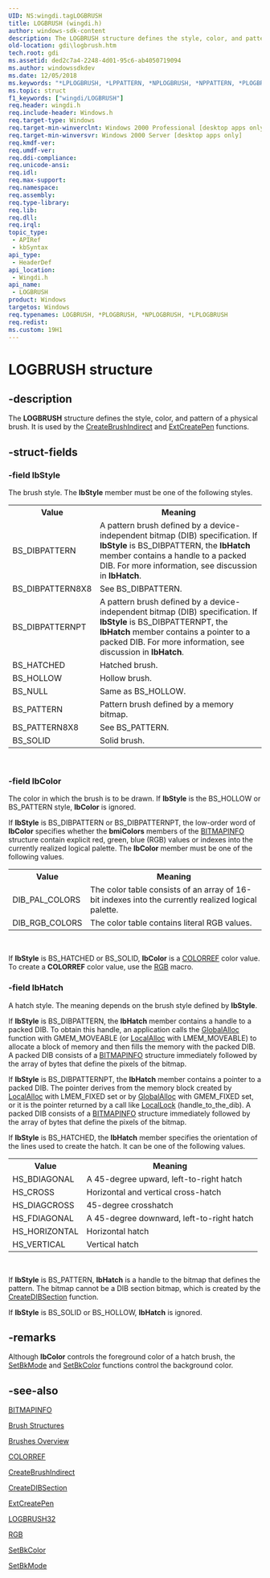 ```yaml
---
UID: NS:wingdi.tagLOGBRUSH
title: LOGBRUSH (wingdi.h)
author: windows-sdk-content
description: The LOGBRUSH structure defines the style, color, and pattern of a physical brush. It is used by the CreateBrushIndirect and ExtCreatePen functions.
old-location: gdi\logbrush.htm
tech.root: gdi
ms.assetid: ded2c7a4-2248-4d01-95c6-ab4050719094
ms.author: windowssdkdev
ms.date: 12/05/2018
ms.keywords: "*LPLOGBRUSH, *LPPATTERN, *NPLOGBRUSH, *NPPATTERN, *PLOGBRUSH, *PPATTERN, LOGBRUSH, LOGBRUSH structure [Windows GDI], PATTERN, PLOGBRUSH, PLOGBRUSH structure pointer [Windows GDI], _win32_LOGBRUSH_str, gdi.logbrush, wingdi/LOGBRUSH, wingdi/PLOGBRUSH"
ms.topic: struct
f1_keywords: ["wingdi/LOGBRUSH"]
req.header: wingdi.h
req.include-header: Windows.h
req.target-type: Windows
req.target-min-winverclnt: Windows 2000 Professional [desktop apps only]
req.target-min-winversvr: Windows 2000 Server [desktop apps only]
req.kmdf-ver: 
req.umdf-ver: 
req.ddi-compliance: 
req.unicode-ansi: 
req.idl: 
req.max-support: 
req.namespace: 
req.assembly: 
req.type-library: 
req.lib: 
req.dll: 
req.irql: 
topic_type:
 - APIRef
 - kbSyntax
api_type:
 - HeaderDef
api_location:
 - Wingdi.h
api_name:
 - LOGBRUSH
product: Windows
targetos: Windows
req.typenames: LOGBRUSH, *PLOGBRUSH, *NPLOGBRUSH, *LPLOGBRUSH
req.redist: 
ms.custom: 19H1
---
```


# LOGBRUSH structure


## -description



The <b>LOGBRUSH</b> structure defines the style, color, and pattern of a physical brush. It is used by the <a href="https://docs.microsoft.com/windows/desktop/api/wingdi/nf-wingdi-createbrushindirect">CreateBrushIndirect</a> and <a href="https://docs.microsoft.com/windows/desktop/api/wingdi/nf-wingdi-extcreatepen">ExtCreatePen</a> functions.




## -struct-fields




### -field lbStyle

The brush style. The <b>lbStyle</b> member must be one of the following styles.

<table>
<tr>
<th>Value</th>
<th>Meaning</th>
</tr>
<tr>
<td>BS_DIBPATTERN</td>
<td>A pattern brush defined by a device-independent bitmap (DIB) specification. If <b>lbStyle</b> is BS_DIBPATTERN, the <b>lbHatch</b> member contains a handle to a packed DIB. For more information, see discussion in <b>lbHatch</b>.</td>
</tr>
<tr>
<td>BS_DIBPATTERN8X8</td>
<td>See BS_DIBPATTERN.</td>
</tr>
<tr>
<td>BS_DIBPATTERNPT</td>
<td>A pattern brush defined by a device-independent bitmap (DIB) specification. If <b>lbStyle</b> is BS_DIBPATTERNPT, the <b>lbHatch</b> member contains a pointer to a packed DIB. For more information, see discussion in <b>lbHatch</b>.</td>
</tr>
<tr>
<td>BS_HATCHED</td>
<td>Hatched brush.</td>
</tr>
<tr>
<td>BS_HOLLOW</td>
<td>Hollow brush.</td>
</tr>
<tr>
<td>BS_NULL</td>
<td>Same as BS_HOLLOW.</td>
</tr>
<tr>
<td>BS_PATTERN</td>
<td>Pattern brush defined by a memory bitmap.</td>
</tr>
<tr>
<td>BS_PATTERN8X8</td>
<td>See BS_PATTERN.</td>
</tr>
<tr>
<td>BS_SOLID</td>
<td>Solid brush.</td>
</tr>
</table>
 


### -field lbColor

The color in which the brush is to be drawn. If <b>lbStyle</b> is the BS_HOLLOW or BS_PATTERN style, <b>lbColor</b> is ignored.

If <b>lbStyle</b> is BS_DIBPATTERN or BS_DIBPATTERNPT, the low-order word of <b>lbColor</b> specifies whether the <b>bmiColors</b> members of the <a href="https://docs.microsoft.com/windows/desktop/api/wingdi/ns-wingdi-tagbitmapinfo">BITMAPINFO</a> structure contain explicit red, green, blue (RGB) values or indexes into the currently realized logical palette. The <b>lbColor</b> member must be one of the following values.

<table>
<tr>
<th>Value</th>
<th>Meaning</th>
</tr>
<tr>
<td>DIB_PAL_COLORS</td>
<td>The color table consists of an array of 16-bit indexes into the currently realized logical palette.</td>
</tr>
<tr>
<td>DIB_RGB_COLORS</td>
<td>The color table contains literal RGB values.</td>
</tr>
</table>
 

If <b>lbStyle</b> is BS_HATCHED or BS_SOLID, <b>lbColor</b> is a <a href="https://docs.microsoft.com/windows/desktop/gdi/colorref">COLORREF</a> color value. To create a <b>COLORREF</b> color value, use the <a href="https://docs.microsoft.com/windows/desktop/api/wingdi/nf-wingdi-rgb">RGB</a> macro.


### -field lbHatch

A hatch style. The meaning depends on the brush style defined by <b>lbStyle</b>.

If <b>lbStyle</b> is BS_DIBPATTERN, the <b>lbHatch</b> member contains a handle to a packed DIB. To obtain this handle, an application calls the <a href="https://docs.microsoft.com/windows/desktop/api/winbase/nf-winbase-globalalloc">GlobalAlloc</a> function with GMEM_MOVEABLE (or <a href="https://docs.microsoft.com/windows/desktop/api/winbase/nf-winbase-localalloc">LocalAlloc</a> with LMEM_MOVEABLE) to allocate a block of memory and then fills the memory with the packed DIB. A packed DIB consists of a <a href="https://docs.microsoft.com/windows/desktop/api/wingdi/ns-wingdi-tagbitmapinfo">BITMAPINFO</a> structure immediately followed by the array of bytes that define the pixels of the bitmap.

If <b>lbStyle</b> is BS_DIBPATTERNPT, the <b>lbHatch</b> member contains a pointer to a packed DIB. The pointer derives from the memory block created by <a href="https://docs.microsoft.com/windows/desktop/api/winbase/nf-winbase-localalloc">LocalAlloc</a> with LMEM_FIXED set or by <a href="https://docs.microsoft.com/windows/desktop/api/winbase/nf-winbase-globalalloc">GlobalAlloc</a> with GMEM_FIXED set, or it is the pointer returned by a call like <a href="https://docs.microsoft.com/windows/desktop/api/winbase/nf-winbase-locallock">LocalLock</a> (handle_to_the_dib). A packed DIB consists of a <a href="https://docs.microsoft.com/windows/desktop/api/wingdi/ns-wingdi-tagbitmapinfo">BITMAPINFO</a> structure immediately followed by the array of bytes that define the pixels of the bitmap.

If <b>lbStyle</b> is BS_HATCHED, the <b>lbHatch</b> member specifies the orientation of the lines used to create the hatch. It can be one of the following values.

<table>
<tr>
<th>Value</th>
<th>Meaning</th>
</tr>
<tr>
<td>HS_BDIAGONAL</td>
<td>A 45-degree upward, left-to-right hatch</td>
</tr>
<tr>
<td>HS_CROSS</td>
<td>Horizontal and vertical cross-hatch</td>
</tr>
<tr>
<td>HS_DIAGCROSS</td>
<td>45-degree crosshatch</td>
</tr>
<tr>
<td>HS_FDIAGONAL</td>
<td>A 45-degree downward, left-to-right hatch</td>
</tr>
<tr>
<td>HS_HORIZONTAL</td>
<td>Horizontal hatch</td>
</tr>
<tr>
<td>HS_VERTICAL</td>
<td>Vertical hatch</td>
</tr>
</table>
 

If <b>lbStyle</b> is BS_PATTERN, <b>lbHatch</b> is a handle to the bitmap that defines the pattern. The bitmap cannot be a DIB section bitmap, which is created by the <a href="https://docs.microsoft.com/windows/desktop/api/wingdi/nf-wingdi-createdibsection">CreateDIBSection</a> function.

If <b>lbStyle</b> is BS_SOLID or BS_HOLLOW, <b>lbHatch</b> is ignored.


## -remarks



Although <b>lbColor</b> controls the foreground color of a hatch brush, the <a href="https://docs.microsoft.com/windows/desktop/api/wingdi/nf-wingdi-setbkmode">SetBkMode</a> and <a href="https://docs.microsoft.com/windows/desktop/api/wingdi/nf-wingdi-setbkcolor">SetBkColor</a> functions control the background color.




## -see-also




<a href="https://docs.microsoft.com/windows/desktop/api/wingdi/ns-wingdi-tagbitmapinfo">BITMAPINFO</a>



<a href="https://docs.microsoft.com/windows/desktop/gdi/brush-structures">Brush Structures</a>



<a href="https://docs.microsoft.com/windows/desktop/gdi/brushes">Brushes Overview</a>



<a href="https://docs.microsoft.com/windows/desktop/gdi/colorref">COLORREF</a>



<a href="https://docs.microsoft.com/windows/desktop/api/wingdi/nf-wingdi-createbrushindirect">CreateBrushIndirect</a>



<a href="https://docs.microsoft.com/windows/desktop/api/wingdi/nf-wingdi-createdibsection">CreateDIBSection</a>



<a href="https://docs.microsoft.com/windows/desktop/api/wingdi/nf-wingdi-extcreatepen">ExtCreatePen</a>



<a href="https://docs.microsoft.com/windows/desktop/api/wingdi/ns-wingdi-taglogbrush32">LOGBRUSH32</a>



<a href="https://docs.microsoft.com/windows/desktop/api/wingdi/nf-wingdi-rgb">RGB</a>



<a href="https://docs.microsoft.com/windows/desktop/api/wingdi/nf-wingdi-setbkcolor">SetBkColor</a>



<a href="https://docs.microsoft.com/windows/desktop/api/wingdi/nf-wingdi-setbkmode">SetBkMode</a>
 

 

